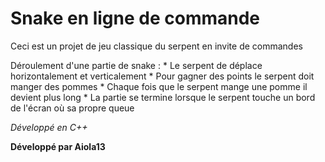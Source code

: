 
# Snake en ligne de commande

Ceci est un projet de jeu classique du serpent en invite de commandes

Déroulement d'une partie de snake :
    * Le serpent de déplace horizontalement et verticalement
    * Pour gagner des points le serpent doit manger des pommes
    * Chaque fois que le serpent mange une pomme il devient plus long
    * La partie se termine lorsque le serpent touche un bord de l'écran où sa propre queue

_Développé en C++_

**Développé par Aiola13**
